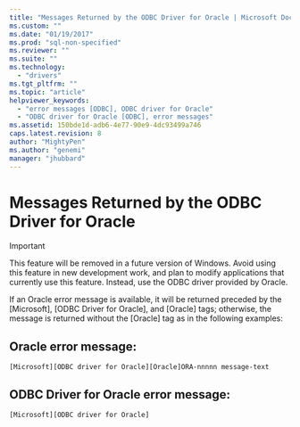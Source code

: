 ```yaml
---
title: "Messages Returned by the ODBC Driver for Oracle | Microsoft Docs"
ms.custom: ""
ms.date: "01/19/2017"
ms.prod: "sql-non-specified"
ms.reviewer: ""
ms.suite: ""
ms.technology: 
  - "drivers"
ms.tgt_pltfrm: ""
ms.topic: "article"
helpviewer_keywords: 
  - "error messages [ODBC], ODBC driver for Oracle"
  - "ODBC driver for Oracle [ODBC], error messages"
ms.assetid: 150bde1d-adb6-4e77-90e9-4dc93499a746
caps.latest.revision: 8
author: "MightyPen"
ms.author: "genemi"
manager: "jhubbard"
---
```

# Messages Returned by the ODBC Driver for Oracle
> [!IMPORTANT]  
>  This feature will be removed in a future version of Windows. Avoid using this feature in new development work, and plan to modify applications that currently use this feature. Instead, use the ODBC driver provided by Oracle.  
  
 If an Oracle error message is available, it will be returned preceded by the [Microsoft], [ODBC Driver for Oracle], and [Oracle] tags; otherwise, the message is returned without the [Oracle] tag as in the following examples:  
  
## Oracle error message:  
  
```  
[Microsoft][ODBC driver for Oracle][Oracle]ORA-nnnnn message-text  
```  
  
## ODBC Driver for Oracle error message:  
  
```  
[Microsoft][ODBC driver for Oracle]  
```
